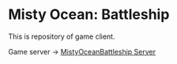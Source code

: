 # Misty Ocean: Battleship
This is repository of game client.

Game server -> [MistyOceanBattleship Server](https://github.com/AmosChenZixuan/MistyOceanBattleship)

